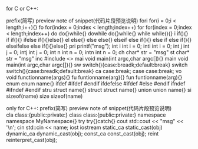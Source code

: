  for C or C++:

   prefix(简写)  preview note of snippet(代码片段预览说明) 
   fori         for(i = 0;i < length;i++){}
   fo           for(index = 0;index < length;index++)
   for          for(index = 0;index < length;index++)
   do           do{}while{}
   dowhile      do{}while{}
   while        while(){}
   i            if(){}
   if           if(){}
   ifelse       if(){}else{}
   el           else{}
   else         else{}
   elseif       else if(){}
   else if      else if(){}
   elseifelse   else if(){}else{}
   pri          printf("msg");
   int i        int i = 0;
   inti         int i = 0;
   int j        int j = 0;
   intj         int j = 0;
   int n        int n = 0;
   intn         int n = 0;
   ch           char* str = "msg"
   st           char* str = "msg"
   inc          #include <>
   mai          void main(int argc,char argc[]){}
   main         void main(int argc,char argc[]){}
   sw           switch(){case:breadk;default:break}
   switch       switch(){case:breadk;default:break}
   ca           case:break;
   case         case:break;
   vo           void functionname(args){}
   fu           funtionname(arg){}
   fun          funtionname(arg){}
   enum         enum name{}
   ifdef        #ifdef #endif
   ifdefelse    #ifdef #else #endif
   ifndef       #ifndef #endif
   stru         struct name{}
   struct       struct name{}
   union        union name{}
   si           sizeof(name)
   size         sizeof(name)

   only for C++:
   prefix(简写)  preview note of snippet(代码片段预览说明)   
   cla          class:{public:private:}
   class        class:{public:private:}
   namespace    namespace MyNamespace{}
   try          try{}catch{}
   cout         std::cout << "msg" << '\n';
   cin          std::cin << name;
   iost         iostream
   static_ca    static_cast(obj)
   dynamic_ca   dynamic_cast(obj);
   const_ca     const_cast(obj);
   reint        reinterpret_cast(obj);
